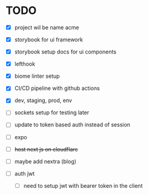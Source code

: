 # TODO

- [x] project wil be name acme
- [x] storybook for ui framework
- [x] storybook setup docs for ui components

- [x] lefthook
- [x] biome linter setup
- [x] CI/CD pipeline with github actions
- [x] dev, staging, prod, env

- [ ] sockets setup for testing later
- [ ] update to token based auth instead of session
- [ ] expo

- [ ] ~~host next js on cloudflare~~

- [ ] maybe add nextra (blog)

- [ ] auth jwt
  - [ ] need to setup jwt with bearer token in the client
